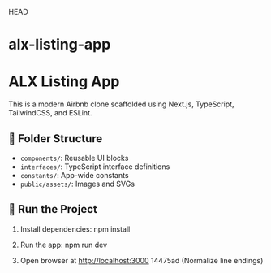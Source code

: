 HEAD

# alx-listing-app

# ALX Listing App

This is a modern Airbnb clone scaffolded using Next.js, TypeScript, TailwindCSS, and ESLint.

## 📁 Folder Structure

- `components/`: Reusable UI blocks
- `interfaces/`: TypeScript interface definitions
- `constants/`: App-wide constants
- `public/assets/`: Images and SVGs

## 🚀 Run the Project

1. Install dependencies:
   npm install

2. Run the app:
   npm run dev

3. Open browser at [http://localhost:3000](http://localhost:3000)
   14475ad (Normalize line endings)
